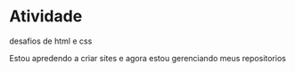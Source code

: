 # Atividade
 desafios de html e css
<p>Estou apredendo a criar sites e agora estou gerenciando meus repositorios</p>
<a href="https://tecnicoemerson.github.io/Atividade/desafio-3-refazendo/android.html>
